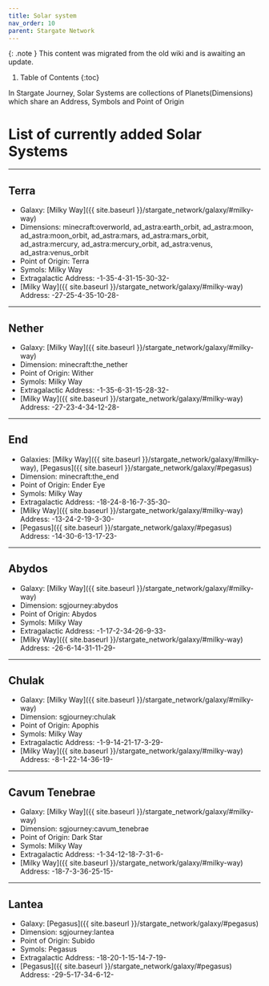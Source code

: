 ```yaml
---
title: Solar system
nav_order: 10
parent: Stargate Network
---
```



{: .note }
This content was migrated from the old wiki and is awaiting an update.

1. Table of Contents
{:toc}

In Stargate Journey, Solar Systems are collections of Planets(Dimensions) which share an Address, Symbols and Point of Origin

# List of currently added Solar Systems
___

## Terra
* Galaxy: [Milky Way]({{ site.baseurl }}/stargate_network/galaxy/#milky-way)
* Dimensions: minecraft:overworld, ad_astra:earth_orbit, ad_astra:moon, ad_astra:moon_orbit, ad_astra:mars, ad_astra:mars_orbit, ad_astra:mercury, ad_astra:mercury_orbit, ad_astra:venus, ad_astra:venus_orbit
* Point of Origin: Terra
* Symols: Milky Way
* Extragalactic Address: -1-35-4-31-15-30-32-
* [Milky Way]({{ site.baseurl }}/stargate_network/galaxy/#milky-way) Address: -27-25-4-35-10-28-

___

## Nether
* Galaxy: [Milky Way]({{ site.baseurl }}/stargate_network/galaxy/#milky-way)
* Dimension: minecraft:the_nether
* Point of Origin: Wither
* Symols: Milky Way
* Extragalactic Address: -1-35-6-31-15-28-32-
* [Milky Way]({{ site.baseurl }}/stargate_network/galaxy/#milky-way) Address: -27-23-4-34-12-28-

___

## End
* Galaxies: [Milky Way]({{ site.baseurl }}/stargate_network/galaxy/#milky-way), [Pegasus]({{ site.baseurl }}/stargate_network/galaxy/#pegasus)
* Dimension: minecraft:the_end
* Point of Origin: Ender Eye
* Symols: Milky Way
* Extragalactic Address: -18-24-8-16-7-35-30-
* [Milky Way]({{ site.baseurl }}/stargate_network/galaxy/#milky-way) Address: -13-24-2-19-3-30-
* [Pegasus]({{ site.baseurl }}/stargate_network/galaxy/#pegasus) Address: -14-30-6-13-17-23-

___

## Abydos
* Galaxy: [Milky Way]({{ site.baseurl }}/stargate_network/galaxy/#milky-way)
* Dimension: sgjourney:abydos
* Point of Origin: Abydos
* Symols: Milky Way
* Extragalactic Address: -1-17-2-34-26-9-33-
* [Milky Way]({{ site.baseurl }}/stargate_network/galaxy/#milky-way) Address: -26-6-14-31-11-29-

___

## Chulak
* Galaxy: [Milky Way]({{ site.baseurl }}/stargate_network/galaxy/#milky-way)
* Dimension: sgjourney:chulak
* Point of Origin: Apophis
* Symols: Milky Way
* Extragalactic Address: -1-9-14-21-17-3-29-
* [Milky Way]({{ site.baseurl }}/stargate_network/galaxy/#milky-way) Address: -8-1-22-14-36-19-

___

## Cavum Tenebrae
* Galaxy: [Milky Way]({{ site.baseurl }}/stargate_network/galaxy/#milky-way)
* Dimension: sgjourney:cavum_tenebrae
* Point of Origin: Dark Star
* Symols: Milky Way
* Extragalactic Address: -1-34-12-18-7-31-6-
* [Milky Way]({{ site.baseurl }}/stargate_network/galaxy/#milky-way) Address: -18-7-3-36-25-15-

___

## Lantea
* Galaxy: [Pegasus]({{ site.baseurl }}/stargate_network/galaxy/#pegasus)
* Dimension: sgjourney:lantea
* Point of Origin: Subido
* Symols: Pegasus
* Extragalactic Address: -18-20-1-15-14-7-19-
* [Pegasus]({{ site.baseurl }}/stargate_network/galaxy/#pegasus) Address: -29-5-17-34-6-12-